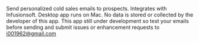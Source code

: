 Send personalized cold sales emails to prospects. Integrates with Infusionsoft. Desktop app runs on Mac. No data is stored or collected by the developer of this app. This app still under development so test your emails before sending and submit issues or enhancement requests to i001962@gmail.com